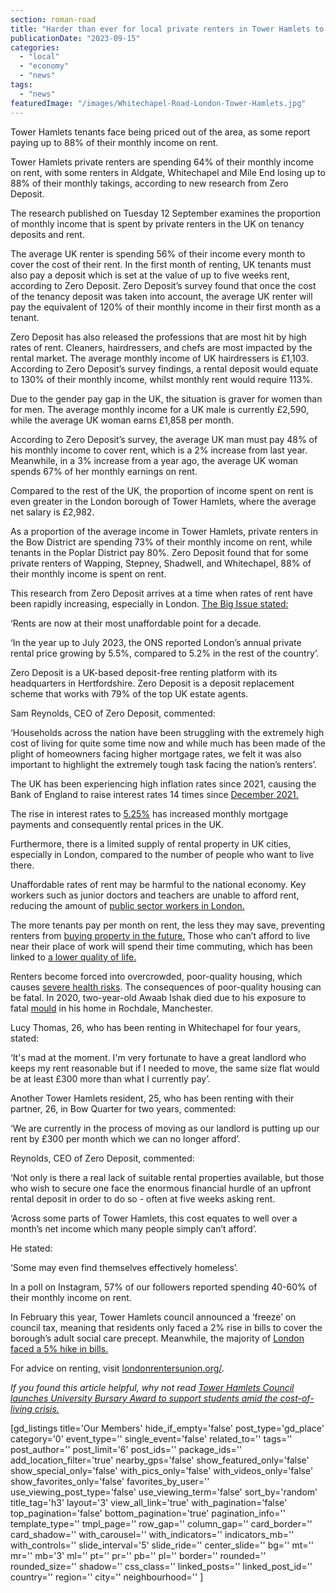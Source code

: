 ```yaml
---
section: roman-road
title: "Harder than ever for local private renters in Tower Hamlets to afford rent and deposit"
publicationDate: "2023-09-15"
categories: 
  - "local"
  - "economy"
  - "news"
tags: 
  - "news"
featuredImage: "/images/Whitechapel-Road-London-Tower-Hamlets.jpg"
---
```


Tower Hamlets tenants face being priced out of the area, as some report paying up to 88% of their monthly income on rent.

Tower Hamlets private renters are spending 64% of their monthly income on rent, with some renters in Aldgate, Whitechapel and Mile End losing up to 88% of their monthly takings, according to new research from Zero Deposit. 

The research published on Tuesday 12 September examines the proportion of monthly income that is spent by private renters in the UK on tenancy deposits and rent. 

The average UK renter is spending 56% of their income every month to cover the cost of their rent. In the first month of renting, UK tenants must also pay a deposit which is set at the value of up to five weeks rent, according to Zero Deposit. Zero Deposit’s survey found that once the cost of the tenancy deposit was taken into account, the average UK renter will pay the equivalent of 120% of their monthly income in their first month as a tenant. 

Zero Deposit has also released the professions that are most hit by high rates of rent. Cleaners, hairdressers, and chefs are most impacted by the rental market. The average monthly income of UK hairdressers is £1,103. According to Zero Deposit’s survey findings, a rental deposit would equate to 130% of their monthly income, whilst monthly rent would require 113%. 

Due to the gender pay gap in the UK, the situation is graver for women than for men. The average monthly income for a UK male is currently £2,590, while the average UK woman earns £1,858 per month. 

According to Zero Deposit’s survey, the average UK man must pay 48% of his monthly income to cover rent, which is a 2% increase from last year. Meanwhile, in a 3% increase from a year ago, the average UK woman spends 67% of her monthly earnings on rent.

Compared to the rest of the UK, the proportion of income spent on rent is even greater in the London borough of Tower Hamlets, where the average net salary is £2,982. 

As a proportion of the average income in Tower Hamlets, private renters in the Bow District are spending 73% of their monthly income on rent, while tenants in the Poplar District pay 80%. Zero Deposit found that for some private renters of Wapping, Stepney, Shadwell, and Whitechapel, 88% of their monthly income is spent on rent. 

This research from Zero Deposit arrives at a time when rates of rent have been rapidly increasing, especially in London. [The Big Issue stated:](https://www.bigissue.com/news/housing/rents-in-the-uk-are-rising-at-the-highest-rate-for-14-years-will-they-keep-going-up/)

‘Rents are now at their most unaffordable point for a decade.

‘In the year up to July 2023, the ONS reported London’s annual private rental price growing by 5.5%, compared to 5.2% in the rest of the country’. 

Zero Deposit is a UK-based deposit-free renting platform with its headquarters in Hertfordshire. Zero Deposit is a deposit replacement scheme that works with 79% of the top UK estate agents.

Sam Reynolds, CEO of Zero Deposit, commented:

‘Households across the nation have been struggling with the extremely high cost of living for quite some time now and while much has been made of the plight of homeowners facing higher mortgage rates, we felt it was also important to highlight the extremely tough task facing the nation’s renters’. 

The UK has been experiencing high inflation rates since 2021, causing the Bank of England to raise interest rates 14 times since [December 2021.](https://www.bbc.co.uk/news/business-66384289) 

The rise in interest rates to [5.25%](https://www.bbc.co.uk/news/business-12196322) has increased monthly mortgage payments and consequently rental prices in the UK. 

Furthermore, there is a limited supply of rental property in UK cities, especially in London, compared to the number of people who want to live there. 

Unaffordable rates of rent may be harmful to the national economy. Key workers such as junior doctors and teachers are unable to afford rent, reducing the amount of [public sector workers in London.](https://www.standard.co.uk/news/london/london-rent-costs-pricing-young-public-sector-workers-out-of-the-capital-report-says-a4190591.html) 

The more tenants pay per month on rent, the less they may save, preventing renters from [buying property in the future.](https://www.propertyreporter.co.uk/75-of-renters-believe-they-wont-be-able-get-on-the-property-ladder-in-2023.html) Those who can’t afford to live near their place of work will spend their time commuting, which has been linked to [a lower quality of life.](https://www.ncbi.nlm.nih.gov/pmc/articles/PMC9819363/)

Renters become forced into overcrowded, poor-quality housing, which causes [severe health risks](https://www.independent.co.uk/news/uk/home-news/mould-asthma-housing-association-london-b2327203.html). The consequences of poor-quality housing can be fatal. In 2020, two-year-old Awaab Ishak died due to his exposure to fatal [mould](https://news.sky.com/story/two-year-old-boy-died-as-a-result-of-mould-infested-flat-unfit-for-human-habitation-12747927) in his home in Rochdale, Manchester.

Lucy Thomas, 26, who has been renting in Whitechapel for four years, stated:

‘It's mad at the moment. I'm very fortunate to have a great landlord who keeps my rent reasonable but if I needed to move, the same size flat would be at least £300 more than what I currently pay’. 

Another Tower Hamlets resident, 25, who has been renting with their partner, 26, in Bow Quarter for two years, commented: 

‘We are currently in the process of moving as our landlord is putting up our rent by £300 per month which we can no longer afford’. 

Reynolds, CEO of Zero Deposit, commented:

‘Not only is there a real lack of suitable rental properties available, but those who wish to secure one face the enormous financial hurdle of an upfront rental deposit in order to do so - often at five weeks asking rent.

‘Across some parts of Tower Hamlets, this cost equates to well over a month’s net income which many people simply can’t afford’.

He stated: 

‘Some may even find themselves effectively homeless’. 

In a poll on Instagram, 57% of our followers reported spending 40-60% of their monthly income on rent. 

In February this year, Tower Hamlets council announced a ‘freeze’ on council tax, meaning that residents only faced a 2% rise in bills to cover the borough’s adult social care precept. Meanwhile, the majority of [London faced a 5% hike in bills.](https://romanroadlondon.com/tower-hamlets-freeze-council-tax-2023-2024/) 

For advice on renting, visit [londonrentersunion.org/](https://londonrentersunion.org/). 

_If you found this article helpful, why not read_ [_Tower Hamlets Council launches University Bursary Award to support students amid the cost-of-living crisis._](https://romanroadlondon.com/tower-hamlets-council-launches-mayor-university-bursary-award/)

\[gd\_listings title='Our Members' hide\_if\_empty='false' post\_type='gd\_place' category='0' event\_type='' single\_event='false' related\_to='' tags='' post\_author='' post\_limit='6' post\_ids='' package\_ids='' add\_location\_filter='true' nearby\_gps='false' show\_featured\_only='false' show\_special\_only='false' with\_pics\_only='false' with\_videos\_only='false' show\_favorites\_only='false' favorites\_by\_user='' use\_viewing\_post\_type='false' use\_viewing\_term='false' sort\_by='random' title\_tag='h3' layout='3' view\_all\_link='true' with\_pagination='false' top\_pagination='false' bottom\_pagination='true' pagination\_info='' template\_type='' tmpl\_page='' row\_gap='' column\_gap='' card\_border='' card\_shadow='' with\_carousel='' with\_indicators='' indicators\_mb='' with\_controls='' slide\_interval='5' slide\_ride='' center\_slide='' bg='' mt='' mr='' mb='3' ml='' pt='' pr='' pb='' pl='' border='' rounded='' rounded\_size='' shadow='' css\_class='' linked\_posts='' linked\_post\_id='' country='' region='' city='' neighbourhood='' \]
